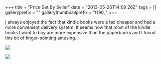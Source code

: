 +++
title = "Price Set By Seller"
date = "2013-05-26T14:09:26Z"
tags = []
galleryprefix = ""
gallerythumbnailprefix = "t190_"
+++

I always enjoyed the fact that kindle books were a tad cheaper and had a more
convenient delivery system. It seems now that most of the kindle books I
want to buy are more expensive than the paperbacks and I found this bit of
finger-pointing amusing.

  

![](/post/price-set-by-seller/Screen_Shot_2013-05-26_at_10.06.57_AM.png)

![](/post/price-set-by-seller/Screen_Shot_2013-05-26_at_10.07.28_AM.png)

